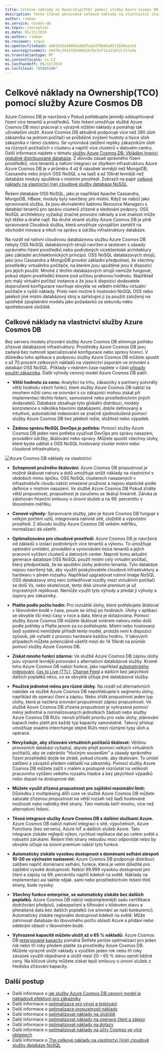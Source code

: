 ```yaml
---
title: Celkové náklady na Ownership(TCO) pomocí služby Azure Cosmos DB
description: Tento článek porovnává celkové náklady na vlastnictví služby Azure Cosmos DB s modelem IaaS a místních databází
author: rimman
ms.service: cosmos-db
ms.topic: conceptual
ms.date: 05/21/2019
ms.author: rimman
ms.reviewer: sngun
ms.openlocfilehash: e603435a49894a9b8faa2df9b49a8572b94eecb5
ms.sourcegitcommit: d4dfbc34a1f03488e1b7bc5e711a11b72c717ada
ms.translationtype: MT
ms.contentlocale: cs-CZ
ms.lasthandoff: 06/13/2019
ms.locfileid: "65965590"
---
```

# <a name="total-cost-of-ownershiptco-with-azure-cosmos-db"></a>Celkové náklady na Ownership(TCO) pomocí služby Azure Cosmos DB

Azure Cosmos DB je navržená v Pokud potřebujete jemněji odstupňované řízení více tenantů a prostředků. Toto řešení umožňuje službě Azure Cosmos DB moci pracovat s výrazně nižšími náklady a pomáhají tak uživatelům uložit. Azure Cosmos DB aktuálně podporuje více než 280 úloh zákazníka na jednom počítači se průběžně zvýšení hustoty a tisíce úloh zákazníka v rámci clusteru. Se vyrovnává zatížení repliky zákazníkům úloh na různých počítačích v clusteru a napříč více clusterů v datovém centru. Další informace najdete v tématu [služby Azure Cosmos DB: Vkládání hranici globálně distribuované databáze](https://azure.microsoft.com/blog/azure-cosmos-db-pushing-the-frontier-of-globally-distributed-databases/). Z důvodu zásad správného řízení prostředků, více tenantů a nativní integraci se zbytkem infrastrukturu Azure Azure Cosmos DB je v průměru 4 až 6 násobek levnější než MongoDB, Cassandra nebo jiných OSS NoSQL s na IaaS a až 10krát levnější než databáze moduly spuštěná v místním prostředí. Zobrazit na papír [celkové náklady na vlastnictví (ne) cloudové služby databáze NoSQL](https://documentdbportalstorage.blob.core.windows.net/papers/11.15.2017/NoSQL%20TCO%20paper.pdf).

Řešení databáze OSS NoSQL, jako je například Apache Cassandra, MongoDB, HBase, moduly byly navrženy pro místní. Když se nabízí jako spravovaná služba, že jsou ekvivalentní šablonu Resource Manageru s databází tenantů pro správu clusterů zřízené a sledování podpory. OSS NoSQL architektury vyžadují značné provozní náklady a své znalosti může být těžké a drahé najít. Na druhé straně služby Azure Cosmos DB je plně spravovaná Cloudová služba, která umožňuje vývojářům zaměřit na obchodní inovace a nikoli na správu a údržbu infrastruktury databáze. 

Na rozdíl od nativní cloudovou databázovou službu Azure Cosmos DB nebyly OSS NoSQL databázových strojů navržen a sestaven s zásady správného řízení prostředků nebo podrobných víceklientské architektury jako základní architektonických principů. OSS NoSQL databázových strojů, jako jsou Cassandra a MongoDB provést základní předpoklad, že všechny prostředky virtuálního počítače, na kterém jsou spuštěné jsou k dispozici pro jejich použití. Mnohé z těchto databázových strojů nemůže fungovat, pokud objem prostředků klesne pod určitou prahovou hodnotu. Například pro malý virtuální počítač instance a že jsou k dispozici dodavatele doporučené konfigurace navrhuje obvykle ve velkém měřítku virtuální počítače s vyšší náklady. Proto není možné k hostování NoSQL OSS nebo jakékoli jiné místní databázový stroj a zpřístupní ji za použití založený na spotřebě zpoplatnění modelu jako požadavků za sekundu nebo spotřebované úložiště.

## <a name="total-cost-of-ownership-of-azure-cosmos-db"></a>Celkové náklady na vlastnictví služby Azure Cosmos DB 

Bez serveru modelu zřizování služby Azure Cosmos DB eliminuje potřebu zřizovat databázové infrastruktury. Prostředky Azure Cosmos DB jsou zadaná bez nutnosti specializované konfigurace nebo správy licencí. V důsledku toho aplikace s podporou služby Azure Cosmos DB můžete spustit s až 70 procent celkových nákladů na vlastnictví úsporám ve srovnání s databází OSS NoSQL. Příklady v reálném čase najdete v části [případy použití zákazníka](https://customers.microsoft.com/en-us/search?sq=Cosmos%20DB&ff=&p=0&so=story_publish_date%20desc). Další výhody cenový model Azure Cosmos DB patří:

* **Větší hodnotu za cenu:** Analytici na trhu, zákazníky a partnery potvrdily větší hodnotu všech funkcí, které služby Azure Cosmos DB nabízí za mnohem nižší cenu ve srovnání s co zákazníci mohou získat při implementaci těchto řešení, samostatně nebo prostřednictvím jiných dodavatelů. Databáze obsahuje tyto globální distribuci, modely konzistence s několika hlavními databázemi, dobře definovaný a intuitivní, automatické indexování se značně zjednodušená pomocí služby Azure Cosmos DB bez jakékoli režie, složitost nebo výpadek.

* **Žádnou správu NoSQL DevOps je potřeba:** Pomocí služby Azure Cosmos DB jeden není potřeba využívat DevOps pro správu nasazení, provádění údržby, škálování nebo opravy. Můžete spustit všechny úlohy, které byste udělali s OSS NoSQL hostovaný cluster místní nebo cloudové infrastruktury.

![Azure Cosmos DB náklady na vlastnictví](./media/total-cost-ownership/tco.png)

* **Schopností pružného škálování:** Azure Cosmos DB propustnost je možné škálovat nahoru a dolů umožňuje snížit náklady na vlastnictví v obdobích mimo špičku. OSS NoSQL clusterech nasazených v infrastruktuře cloudu nabízí omezené pružnost a nejsou elastické podle definice v místním nasazení. Ve službě Azure Cosmos DB Pokud zřídíte větší propustnost, propustnost je zaručeno se škálují lineárně. Záruka je zálohován finanční smlouvy o úrovni služeb a na 99. percentilu v libovolném měřítku.

* **Cenové výhody:** Spravované služby, jako je Azure Cosmos DB funguje s velkým počtem uzlů, integrovaná nativně sítě, úložiště a výpočetní prostředí. Z důvodu služby Azure Cosmos DB velkém měřítku, normalizaci dá ušetřit.

* **Optimalizováno pro cloudové prostředí:** Azure Cosmos DB je navržená od základů s izolací podrobných více tenantů a výkonu. To umožňuje optimální umístění, provádění a vyrovnávání tisíce tenantů a jejich pracovní vytížení clusterů a datových center. Naproti tomu aktuální generace databáze OSS NoSQL použít místní celý virtuální počítač, který předpokládá, že ke spuštění úlohy jednoho tenanta. Tyto databáze nejsou navržený tak, aby využití poskytovatele cloudové infrastruktury a hardwaru v plném rozsahu. Například upgradovat rutinní image NoSQL OSS databázový stroj není zohledňovat rozdíly mezi virtuálním počítači se dolů Vs, nebo skutečnost, tento disk úrovně premium je už trojcestných replikovat. Nemůže využít tyto výhody a předat jí výhody a úspory pro zákazníky.

* **Platíte podle počtu hodin:** Pro rozsáhlé úlohy, které potřebujete škálovat v libovolném bodě v čase, pouze se účtují po hodinách. Úlohy v aplikaci se obvykle liší mezi časy v roce a data, která je dotazována. Pomocí služby Azure Cosmos DB můžete škálovat směrem nahoru nebo dolů podle potřeby a Plaťte jenom za co potřebujete. Místní nebo hostovaný IaaS systémů nemůžete přiřadit tento model, protože není k dispozici způsob, jak vyřadit z provozu hardware každou hodinu. V takových případech můžete potenciálně ušetřit mezi do 14 10krát na průměr pomocí služby Azure Cosmos DB.

* **Získat mnoho funkcí zdarma:** Ve službě Azure Cosmos DB zápisu úlohy jsou výrazně levnější porovnání s alternativní databázové služby. Kromě toho Azure Cosmos DB nabízí funkce, jako například [automatického indexování](indexing-policies.md), [čas to Live (TTL)](time-to-live.md), [Change Feed](change-feed.md) a dalších bez jakýchkoli dalších poplatků něco, co se obvykle účtuje jiné databázové služby.

* **Používá jednotné měnu pro různé úlohy.** Na rozdíl od alternativních nabídek ve službě Azure Cosmos DB nepotřebujete k segmentu úlohy, například do operací čtení a zápisu. Nebo zřídit propustnost jeden typ úlohy, která je načtena srovnání propustnosti zápisu propustnosti. Ve službě Azure Cosmos DB zřízená propustnost je vyhrazená pomocí měny jednotné a normalizovaných jednotkách žádosti nebo služby Azure Cosmos DB RU/s. nenutí přiřadit prioritu pro vaše úlohy, plánování kapacit nebo platit pro každý typ kapacity samostatně. Takový přístup umožňuje snadno interchange stejné RU/s mezi různými typy úloh a operace.

* **Nevyžaduje, aby zřizování virtuálních počítačů škálovat:** Většinu provozních databází vyžadují, abyste přejít pomocí velkých virtuálních počítačů, aby se zabránilo "hlučným sousedům" a zásady správného řízení prostředků dojde ke ztrátě, pokud chcete, aby škálování. To umístí zatížení a závazků předem nákladů na zákazníky. Pomocí služby Azure Cosmos DB můžete začít v malém a postupně rozrůstat na velikosti pracovního vytížení velkého rozsahu hladce a bez jakýchkoli výpadků nebo dopad na dostupnost dat.

* **Můžete využít zřízená propustnost pro zajištění maximální limit:** Důsledku z multiplexing dílčí core ve službě Azure Cosmos DB můžete saturate zřízenou propustnost na větší rozsah než IaaS hostované možnosti nebo nabídky třetí strany. Tato metoda šetří mnoho, více než alternativní řešení.

* **Těsná integrace služby Azure Cosmos DB s dalšími službami Azure.** Azure Cosmos DB nabízí nativní integraci s sítě, výpočetních, Azure Functions (bez serveru), Azure IoT a dalších služeb Azure. Tato integrace získáte nejlepší výkon, rychlost replikace dat po celém světě s robustní zárukami. Řešení třetí strany nebudou moci odpovídat nebo by obvykle účtuje na úrovni premium nabízí tyto funkce.

* **Automaticky získáte vysokou dostupnost s doménami selhání alespoň 10-20 ve výchozím nastavení:** Azure Cosmos DB podporuje distribuci zatížení napříč doménami selhání, funkce, která je velmi důležité pro zajištění vysoké dostupnosti. Nabízí 99.999 vysokou dostupnost pro čtení a zápisy na 99. percentilu napříč kdekoli na světě. Náklady na implementaci asi takhle nějak. sami nebo prostřednictvím řešení třetí strany, bude vysoký.

* **Všechny funkce enterprise, se automaticky získáte bez dalších poplatků.** Azure Cosmos DB nabízí nejkomplexnější sadu certifikace dodržování předpisů, zabezpečení a šifrování v klidovém stavu a přenášená data bez dalších poplatků (ve srovnání se naši konkurenci). Automaticky získáte regionální dostupnost kdekoli na světě. Může zahrnovat databáze do libovolného počtu oblastí Azure a přidání nebo odebrání oblastí v libovolném bodě.

* **Vyhrazené kapacitě můžete uložit až o 65 % nákladů:** Azure Cosmos DB [rezervované kapacity](cosmos-db-reserved-capacity.md) pomáhá Šetřete peníze optimalizací pro jeden rok nebo tři roky předem platíte za prostředky Azure Cosmos DB. Můžete výrazně snížit náklady s využitím jeden rok nebo tři roky závazek využití objednané a uložit mezi 20 – 65 % slevu oproti běžné ceny. Na klíčové úlohy můžete získat lepší smlouvy o úrovni služeb z hlediska zřizování kapacity.

## <a name="next-steps"></a>Další postup

* Další informace o [jak služby Azure Cosmos DB cenový model je nákladově efektivní pro zákazníky](total-cost-ownership.md)
* Další informace o [optimalizace pro vývoj a testování](optimize-dev-test.md)
* Další informace o [optimalizace propustnosti náklady](optimize-cost-throughput.md)
* Další informace o [optimalizovat náklady na úložiště](optimize-cost-storage.md)
* Další informace o [optimalizovat náklady na operace čtení a zápisy](optimize-cost-reads-writes.md)
* Další informace o [optimalizovat náklady na dotazy](optimize-cost-queries.md)
* Další informace o [optimalizovat náklady na účty Cosmos ve více oblastech](optimize-cost-regions.md)
* Další informace o [The celkové náklady na vlastnictví (jiné) cloudové služby databáze NoSQL](https://documentdbportalstorage.blob.core.windows.net/papers/11.15.2017/NoSQL%20TCO%20paper.pdf)
